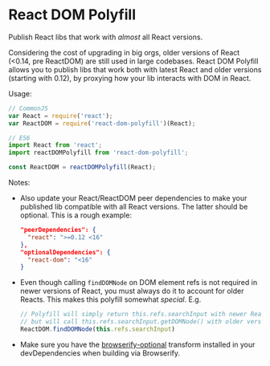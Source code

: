 # React DOM Polyfill

Publish React libs that work with *almost* all React versions.

Considering the cost of upgrading in big orgs, older versions of React (<0.14, pre ReactDOM) are still used in large codebases. React DOM Polyfill allows you to publish libs that work both with latest React and older versions (starting with 0.12), by proxying how your lib interacts with DOM in React.

Usage:
```js
// CommonJS
var React = require('react');
var ReactDOM = require('react-dom-polyfill')(React);

// ES6
import React from 'react';
import reactDOMPolyfill from 'react-dom-polyfill';

const ReactDOM = reactDOMPolyfill(React);
```

Notes:
- Also update your React/ReactDOM peer dependencies to make your published lib compatible with all React versions. The latter should be optional. This is a rough example:

  ```json
  "peerDependencies": {
    "react": ">=0.12 <16"
  },
  "optionalDependencies": {
    "react-dom": "<16"
  }
  ```
- Even though calling `findDOMNode` on DOM element refs is not required in newer versions of React, you must always do it to account for older Reacts. This makes this polyfill somewhat *special*. E.g.

  ```js
  // Polyfill will simply return this.refs.searchInput with newer React versions,
  // but will call this.refs.searchInput.getDOMNode() with older versions
  ReactDOM.findDOMNode(this.refs.searchInput)
  ```

- Make sure you have the [browserify-optional](https://github.com/devongovett/browserify-optional) transform installed in your devDependencies when building via Browserify.
